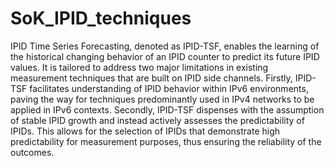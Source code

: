 # SoK_IPID_techniques
IPID Time Series Forecasting, denoted as IPID-TSF, enables the learning of the historical changing behavior of an IPID counter to predict its future IPID values. 
It is tailored to address two major limitations in existing measurement techniques that are built on IPID side channels.
Firstly, IPID-TSF facilitates understanding of IPID behavior within IPv6 environments, paving the way for techniques predominantly used in IPv4 networks to be applied in IPv6 contexts. 
Secondly, IPID-TSF dispenses with the assumption of stable IPID growth and instead actively assesses the predictability of IPIDs. This allows for the selection of IPIDs that demonstrate high predictability for measurement purposes, thus ensuring the reliability of the outcomes.
